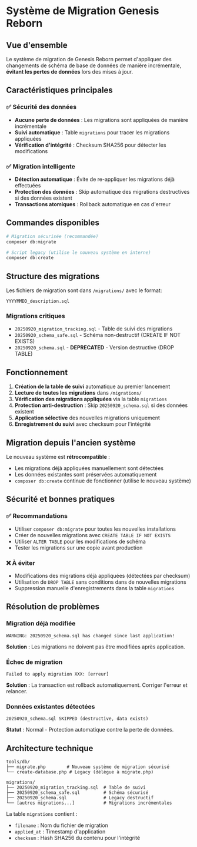 # Système de Migration Genesis Reborn

## Vue d'ensemble

Le système de migration de Genesis Reborn permet d'appliquer des changements de schéma de base de données de manière incrémentale, **évitant les pertes de données** lors des mises à jour.

## Caractéristiques principales

### ✅ Sécurité des données
- **Aucune perte de données** : Les migrations sont appliquées de manière incrémentale
- **Suivi automatique** : Table `migrations` pour tracer les migrations appliquées
- **Vérification d'intégrité** : Checksum SHA256 pour détecter les modifications

### ✅ Migration intelligente
- **Détection automatique** : Évite de re-appliquer les migrations déjà effectuées
- **Protection des données** : Skip automatique des migrations destructives si des données existent
- **Transactions atomiques** : Rollback automatique en cas d'erreur

## Commandes disponibles

```bash
# Migration sécurisée (recommandée)
composer db:migrate

# Script legacy (utilise le nouveau système en interne)
composer db:create
```

## Structure des migrations

Les fichiers de migration sont dans `/migrations/` avec le format:
```
YYYYMMDD_description.sql
```

### Migrations critiques

- `20250920_migration_tracking.sql` - Table de suivi des migrations
- `20250920_schema_safe.sql` - Schéma non-destructif (CREATE IF NOT EXISTS)
- `20250920_schema.sql` - **DEPRECATED** - Version destructive (DROP TABLE)

## Fonctionnement

1. **Création de la table de suivi** automatique au premier lancement
2. **Lecture de toutes les migrations** dans `/migrations/`
3. **Vérification des migrations appliquées** via la table `migrations`
4. **Protection anti-destruction** : Skip `20250920_schema.sql` si des données existent
5. **Application sélective** des nouvelles migrations uniquement
6. **Enregistrement du suivi** avec checksum pour l'intégrité

## Migration depuis l'ancien système

Le nouveau système est **rétrocompatible** :

- Les migrations déjà appliquées manuellement sont détectées
- Les données existantes sont préservées automatiquement
- `composer db:create` continue de fonctionner (utilise le nouveau système)

## Sécurité et bonnes pratiques

### ✅ Recommandations
- Utiliser `composer db:migrate` pour toutes les nouvelles installations
- Créer de nouvelles migrations avec `CREATE TABLE IF NOT EXISTS`
- Utiliser `ALTER TABLE` pour les modifications de schéma
- Tester les migrations sur une copie avant production

### ❌ À éviter
- Modifications des migrations déjà appliquées (détectées par checksum)
- Utilisation de `DROP TABLE` sans conditions dans de nouvelles migrations
- Suppression manuelle d'enregistrements dans la table `migrations`

## Résolution de problèmes

### Migration déjà modifiée
```
WARNING: 20250920_schema.sql has changed since last application!
```
**Solution** : Les migrations ne doivent pas être modifiées après application.

### Échec de migration
```
Failed to apply migration XXX: [erreur]
```
**Solution** : La transaction est rollback automatiquement. Corriger l'erreur et relancer.

### Données existantes détectées
```
20250920_schema.sql SKIPPED (destructive, data exists)
```
**Statut** : Normal - Protection automatique contre la perte de données.

## Architecture technique

```
tools/db/
├── migrate.php        # Nouveau système de migration sécurisé
└── create-database.php # Legacy (délègue à migrate.php)

migrations/
├── 20250920_migration_tracking.sql  # Table de suivi
├── 20250920_schema_safe.sql         # Schéma sécurisé
├── 20250920_schema.sql              # Legacy destructif
└── [autres migrations...]           # Migrations incrémentales
```

La table `migrations` contient :
- `filename` : Nom du fichier de migration
- `applied_at` : Timestamp d'application
- `checksum` : Hash SHA256 du contenu pour l'intégrité